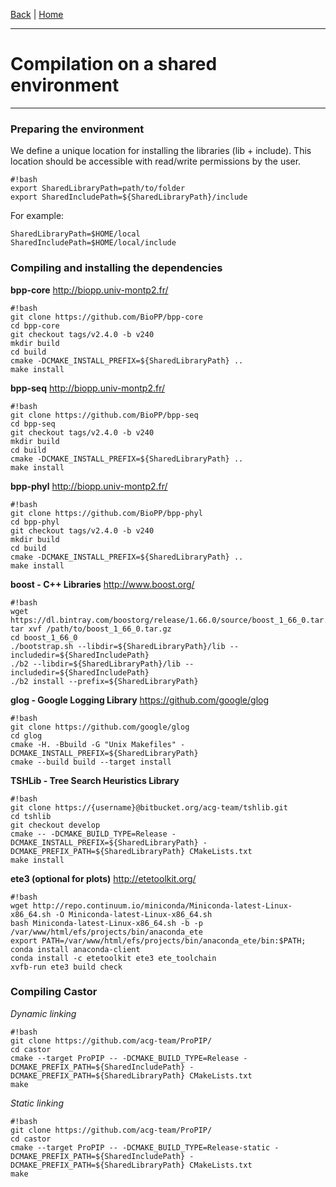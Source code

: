[Back](./Index.md) | [Home](../Home.md)

---
# Compilation on a shared environment
---

### Preparing the environment


We define a unique location for installing the libraries (lib + include). This location should be accessible with read/write permissions by the user.


```
#!bash
export SharedLibraryPath=path/to/folder
export SharedIncludePath=${SharedLibraryPath}/include

```

For example:


```
SharedLibraryPath=$HOME/local
SharedIncludePath=$HOME/local/include
```




### Compiling and installing the dependencies


**bpp-core** http://biopp.univ-montp2.fr/

```
#!bash
git clone https://github.com/BioPP/bpp-core
cd bpp-core
git checkout tags/v2.4.0 -b v240
mkdir build
cd build
cmake -DCMAKE_INSTALL_PREFIX=${SharedLibraryPath} ..
make install
```

**bpp-seq** http://biopp.univ-montp2.fr/

```
#!bash
git clone https://github.com/BioPP/bpp-seq
cd bpp-seq
git checkout tags/v2.4.0 -b v240
mkdir build
cd build
cmake -DCMAKE_INSTALL_PREFIX=${SharedLibraryPath} ..
make install
```

**bpp-phyl**  http://biopp.univ-montp2.fr/

```
#!bash
git clone https://github.com/BioPP/bpp-phyl
cd bpp-phyl
git checkout tags/v2.4.0 -b v240
mkdir build
cd build
cmake -DCMAKE_INSTALL_PREFIX=${SharedLibraryPath} ..
make install
```

**boost - C++ Libraries** http://www.boost.org/

```
#!bash
wget https://dl.bintray.com/boostorg/release/1.66.0/source/boost_1_66_0.tar.gz
tar xvf /path/to/boost_1_66_0.tar.gz
cd boost_1_66_0
./bootstrap.sh --libdir=${SharedLibraryPath}/lib --includedir=${SharedIncludePath}
./b2 --libdir=${SharedLibraryPath}/lib --includedir=${SharedIncludePath}
./b2 install --prefix=${SharedLibraryPath}
```

**glog - Google Logging Library** https://github.com/google/glog

```
#!bash
git clone https://github.com/google/glog
cd glog
cmake -H. -Bbuild -G "Unix Makefiles" -DCMAKE_INSTALL_PREFIX=${SharedLibraryPath}
cmake --build build --target install

```


**TSHLib - Tree Search Heuristics Library**

```
#!bash
git clone https://{username}@bitbucket.org/acg-team/tshlib.git
cd tshlib
git checkout develop
cmake -- -DCMAKE_BUILD_TYPE=Release -DCMAKE_INSTALL_PREFIX=${SharedLibraryPath} -DCMAKE_PREFIX_PATH=${SharedLibraryPath} CMakeLists.txt
make install
```


**ete3  (optional for plots)** http://etetoolkit.org/

```
#!bash
wget http://repo.continuum.io/miniconda/Miniconda-latest-Linux-x86_64.sh -O Miniconda-latest-Linux-x86_64.sh
bash Miniconda-latest-Linux-x86_64.sh -b -p /var/www/html/efs/projects/bin/anaconda_ete
export PATH=/var/www/html/efs/projects/bin/anaconda_ete/bin:$PATH;
conda install anaconda-client
conda install -c etetoolkit ete3 ete_toolchain
xvfb-run ete3 build check
```

### Compiling Castor


*Dynamic linking*
```
#!bash
git clone https://github.com/acg-team/ProPIP/
cd castor
cmake --target ProPIP -- -DCMAKE_BUILD_TYPE=Release -DCMAKE_PREFIX_PATH=${SharedIncludePath} -DCMAKE_PREFIX_PATH=${SharedLibraryPath} CMakeLists.txt
make
```
*Static linking*
```
#!bash
git clone https://github.com/acg-team/ProPIP/
cd castor
cmake --target ProPIP -- -DCMAKE_BUILD_TYPE=Release-static -DCMAKE_PREFIX_PATH=${SharedIncludePath} -DCMAKE_PREFIX_PATH=${SharedLibraryPath} CMakeLists.txt
make
```
